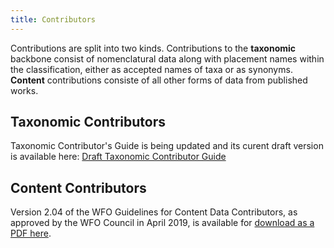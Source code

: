 ```yaml
---
title: Contributors
---
```


Contributions are split into two kinds. Contributions to the __taxonomic__ backbone consist of nomenclatural data along with placement names within the classification, either as accepted names of taxa or as synonyms. __Content__ contributions consiste of all other forms of data from published works.

## Taxonomic Contributors

Taxonomic Contributor's Guide is being updated and its curent draft version is available here:
[Draft Taxonomic Contributor Guide](taxonomic_contributor_guide.md)

## Content Contributors

Version 2.04 of the WFO Guidelines for Content Data Contributors, as approved by the WFO Council in April 2019, is available for [download as a PDF here](https://about.worldfloraonline.org/images/uploads/documents/WFOGuidelinesforContentDataContributorsV._2.04.pdf). 
